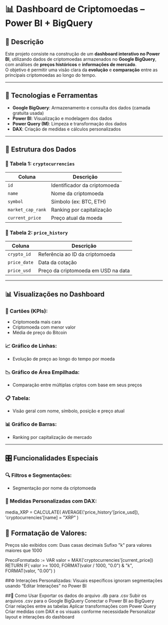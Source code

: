 # 📊 Dashboard de Criptomoedas – Power BI + BigQuery

## 📝 Descrição
Este projeto consiste na construção de um **dashboard interativo no Power BI**, utilizando dados de criptomoedas armazenados no **Google BigQuery**, com análises de **preços históricos** e **informações de mercado**.  
O objetivo é permitir uma visão clara da **evolução** e **comparação** entre as principais criptomoedas ao longo do tempo.

---

## 🔧 Tecnologias e Ferramentas

- **Google BigQuery**: Armazenamento e consulta dos dados (camada gratuita usada)  
- **Power BI**: Visualização e modelagem dos dados  
- **Power Query (M)**: Limpeza e transformação dos dados  
- **DAX**: Criação de medidas e cálculos personalizados  

---

## 📁 Estrutura dos Dados

### 📄 Tabela 1: `cryptocurrencies`

| Coluna            | Descrição                              |
|-------------------|----------------------------------------|
| `id`              | Identificador da criptomoeda           |
| `name`            | Nome da criptomoeda                    |
| `symbol`          | Símbolo (ex: BTC, ETH)                |
| `market_cap_rank` | Ranking por capitalização             |
| `current_price`   | Preço atual da moeda                  |

### 📄 Tabela 2: `price_history`

| Coluna        | Descrição                                                  |
|---------------|------------------------------------------------------------|
| `crypto_id`   | Referência ao ID da criptomoeda                            |
| `price_date`  | Data da cotação                                            |
| `price_usd`   | Preço da criptomoeda em USD na data                        |

---

## 📊 Visualizações no Dashboard

### 🔢 Cartões (KPIs):
- Criptomoeda mais cara  
- Criptomoeda com menor valor  
- Média de preço do Bitcoin  

### 📈 Gráfico de Linhas:
- Evolução de preço ao longo do tempo por moeda  

### 📉 Gráfico de Área Empilhada:
- Comparação entre múltiplas criptos com base em seus preços  

### 📋 Tabela:
- Visão geral com nome, símbolo, posição e preço atual  

### 📊 Gráfico de Barras:
- Ranking por capitalização de mercado  

---

## 🎛️ Funcionalidades Especiais

### 🔍 Filtros e Segmentações:
- Segmentação por nome da criptomoeda

### 🧮 Medidas Personalizadas com DAX:

media_XRP = 
CALCULATE(
    AVERAGE('price_history'[price_usd]), 
    'cryptocurrencies'[name] = "XRP"
)

## 🧼 Formatação de Valores:
Preços são exibidos com:
Duas casas decimais
Sufixo "k" para valores maiores que 1000

PrecoFormatado :=
VAR valor = MAX('cryptocurrencies'[current_price])
RETURN
IF(
    valor >= 1000,
    FORMAT(valor / 1000, "0.0") & "k",
    FORMAT(valor, "0.00")
)

##⚙️ Interações Personalizadas:
Visuais específicos ignoram segmentações usando “Editar Interações” no Power BI

##🚀 Como Usar
Exportar os dados do arquivo .db para .csv
Subir os arquivos .csv para o Google BigQuery
Conectar o Power BI ao BigQuery
Criar relações entre as tabelas
Aplicar transformações com Power Query
Criar medidas com DAX e os visuais conforme necessidade
Personalizar layout e interações do dashboard

